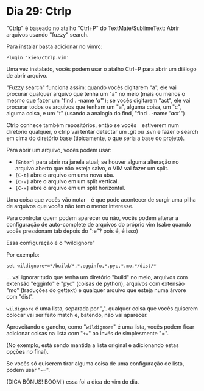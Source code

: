 # Dia 29: Ctrlp


"Ctrlp" é baseado no atalho "Ctrl+P" do TextMate/SublimeText: Abrir arquivos usando "fuzzy" search.

Para instalar basta adicionar no vimrc:

`Plugin 'kien/ctrlp.vim'`

Uma vez instalado, vocês podem usar o atalho Ctrl+P para abrir um diálogo de abrir arquivo.

"Fuzzy search" funciona assim: quando vocês digitarem "a", ele vai procurar qualquer arquivo que tenha um "a" no meio (mais ou menos o mesmo que fazer um "find . -name '*a*'"); se vocês digitarem "act", ele vai procurar todos os arquivos que tenham um "a", alguma coisa, um "c", alguma coisa, e um "t" (usando a analogia do find, "find . -name '*a*c*t*'")

Ctrlp conhece também repositórios, então se vocês  estiverem num diretório qualquer, o ctrlp vai tentar detectar um .git ou .svn e fazer o search em cima do diretório base (tipicamente, o que seria a base do projeto).

Para abrir um arquivo, vocês podem usar:

* `[Enter]` para abrir na janela atual; se houver alguma alteração no arquivo aberto que não esteja salvo, o VIM vai fazer um split.
* `[C-t]` abre o arquivo em uma nova aba.
* `[C-v]` abre o arquivo em um split vertical.
* `[C-x]` abre o arquivo em um split horizontal.

Uma coisa que vocês vão notar  é que pode acontecer de surgir uma pilha de arquivos que vocês não tem o menor interesse.

Para controlar quem podem aparecer ou não, vocês podem alterar a configuração de auto-complete de arquivos do próprio vim
(sabe quando vocês pressionam tab depois do ":e"? pois é, é isso)

Essa configuração é o "wildignore"

Por exemplo:

`set wildignore+=*/build/*,*.egginfo,*.pyc,*.mo,*/dist/*`

... vai ignorar tudo que tenha um diretório "build" no meio, arquivos com extensão "egginfo" e "pyc" (coisas de python), arquivos com extensão "mo" (traduções do gettext) e qualquer arquivo que esteja numa árvore com "dist".

`wildignore` é uma lista, separada por ",". qualquer coisa que vocês quiserem colocar vai ser feito match e, batendo, não vai aparecer.

Aproveitando o gancho, como "`wildignore`" é uma lista, vocês podem ficar adicionar coisas na lista com "`+=`" ao invés de simplesmente "=".

(No exemplo, está sendo mantida a lista original e adicionando estas opções no final).

Se vocês só quiserem tirar alguma coisa de uma configuração de lista, podem usar "-=".

(DICA BÔNUS! BOOM!)
essa foi a dica de vim do dia.